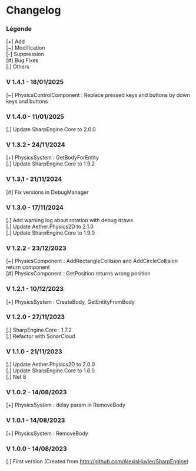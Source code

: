 # Changelog

### Légende 
[+] Add<br>
[\~] Modification<br>
[-] Suppression<br>
[#] Bug Fixes<br>
[.] Others

### V 1.4.1 - 18/01/2025
[\~] PhysicsControlComponent : Replace pressed keys and buttons by down keys and buttons

### V 1.4.0 - 11/01/2025
[.] Update SharpEngine.Core to 2.0.0

### V 1.3.2 - 24/11/2024
[+] PhysicsSystem : GetBodyForEntity<br/>
[.] Update SharpEngine.Core to 1.9.2

### V 1.3.1 - 21/11/2024
[#] Fix versions in DebugManager

### V 1.3.0 - 17/11/2024
[.] Add warning log about rotation with debug draws<br/>
[.] Update Aether.Physics2D to 2.1.0<br/>
[.] Update SharpEngine.Core to 1.9.0

### V 1.2.2 - 23/12/2023
[\~] PhysicsComponent : AddRectangleCollision and AddCircleCollision return component<br/>
[#] PhysicsComponent : GetPosition returns wrong position

### V 1.2.1 - 10/12/2023
[+] PhysicsSystem : CreateBody, GetEntityFromBody

### V 1.2.0 - 27/11/2023
[.] SharpEngine.Core : 1.7.2<br/>
[.] Refactor with SonarCloud

### V 1.1.0 - 21/11/2023
[.] Update Aether.Physics2D to 2.0.0<br/>
[.] Update SharpEngine.Core to 1.6.0<br/>
[.] Net 8

### V 1.0.2 - 14/08/2023
[+] PhysicsSystem : delay param in RemoveBody

### V 1.0.1 - 14/08/2023
[+] PhysicsSystem : RemoveBody

### V 1.0.0 - 14/08/2023
[.] First version (Created from http://github.com/AlexisHuvier/SharpEngine)
